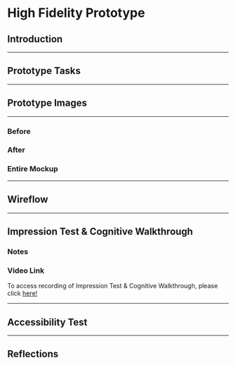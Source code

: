 # High Fidelity Prototype
## Introduction

----
## Prototype Tasks

----
## Prototype Images

----
### Before

### After

### Entire Mockup

----
## Wireflow

----
## Impression Test & Cognitive Walkthrough
### Notes

### Video Link
To access recording of Impression Test & Cognitive Walkthrough, please click [here!](https://drive.google.com/drive/folders/1lShCC0MU6rbITE1A-qcLzI5bl4JzJdXA?usp=sharing)

----
## Accessibility Test

----
## Reflections
